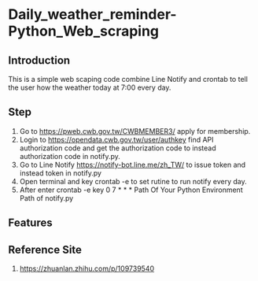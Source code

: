 # Daily_weather_reminder-Python_Web_scraping

## Introduction
This is a simple web scaping code combine Line Notify and crontab to tell the user how the weather today at 7:00 every day.

## Step
1. Go to https://pweb.cwb.gov.tw/CWBMEMBER3/ apply for membership.
2. Login to https://opendata.cwb.gov.tw/user/authkey find API authorization code and get the authorization code to instead authorization code in notify.py.
3. Go to Line Notify https://notify-bot.line.me/zh_TW/ to issue token and instead token in notify.py
4. Open terminal and key crontab -e to set rutine to run notify every day.
5. After enter crontab -e key    0 7 * * * Path Of Your Python Environment  Path of notify.py

## Features


## Reference Site
1. https://zhuanlan.zhihu.com/p/109739540
